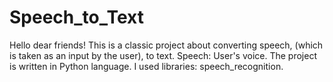# Speech_to_Text
Hello dear friends!
This is a classic project about converting speech, (which is taken as an input by the user), to text. Speech: User's voice.
The project is written in Python language. I used libraries: speech_recognition.
